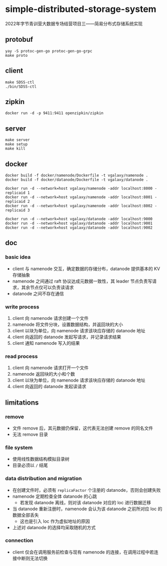 # simple-distributed-storage-system

2022年字节青训营大数据专场结营项目三——简易分布式存储系统实现

## protobuf

```
yay -S protoc-gen-go protoc-gen-go-grpc
make proto
```

## client

```
make SDSS-ctl
./bin/SDSS-ctl
```

## zipkin

```
docker run -d -p 9411:9411 openzipkin/zipkin
```

## server

```
make server
make setup
make kill
```

## docker

```
docker build -f docker/namenode/Dockerfile -t vgalaxy/namenode .
docker build -f docker/datanode/Dockerfile -t vgalaxy/datanode .

docker run -d --network=host vgalaxy/namenode -addr localhost:8000 -replicaid 1
docker run -d --network=host vgalaxy/namenode -addr localhost:8001 -replicaid 2
docker run -d --network=host vgalaxy/namenode -addr localhost:8002 -replicaid 3

docker run -d --network=host vgalaxy/datanode -addr localhost:9000
docker run -d --network=host vgalaxy/datanode -addr localhost:9001
docker run -d --network=host vgalaxy/datanode -addr localhost:9002
```

## doc

### basic idea

- client 与 namenode 交互，确定数据的存储分布，datanode 提供基本的 KV 存储抽象
- namenode 之间通过 raft 协议达成元数据一致性，其 leader 节点负责写请求，其余节点仅可以负责读请求
- datanode 之间不存在通信

### write process

1. client 向 namenode 请求创建一个文件
2. namenode 将文件分块，设置数据结构，并返回块的大小
3. client 以块为单位，向 namenode 请求该块应存储的 datanode 地址
4. client 向返回的 datanode 发起写请求，并记录请求结果
5. client 通知 namenode 写入的结果

### read process

1. client 向 namenode 请求打开一个文件
2. namenode 返回块的大小和个数
3. client 以块为单位，向 namenode 请求该块应存储的 datanode 地址
4. client 向返回的 datanode 发起读请求

## limitations

### remove

- 文件 remove 后，其元数据仍保留，这代表无法创建 remove 的同名文件
- 无法 remove 目录

### file system

- 使用线性数据结构模拟目录树
- 目录必须以 `/` 结尾

### data distribution and migration

- 在创建文件时，必须有 `replicaFactor` 个注册的 datanode，否则会创建失败
- namenode 定期检查全体 datanode 的心跳
  - 若发现 datanode 离线，则对该 datanode 对应的 loc 进行数据迁移
- 当 datanode 重新注册时，namenode 会认为该 datanode 之前所对应 loc 的数据全部丢失
  - 这也是引入 loc 作为虚拟地址的原因
- 上述对 datanode 的选择均采取随机的方式

### connection

- client 仅会在调用服务前检查与现有 namenode 的连接，在调用过程中若连接中断则无法切换